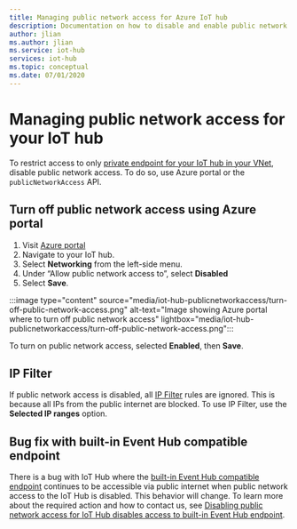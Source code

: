 ```yaml
---
title: Managing public network access for Azure IoT hub
description: Documentation on how to disable and enable public network access for IoT hub
author: jlian
ms.author: jlian
ms.service: iot-hub
services: iot-hub
ms.topic: conceptual
ms.date: 07/01/2020
---
```


# Managing public network access for your IoT hub

To restrict access to only [private endpoint for your IoT hub in your VNet](virtual-network-support.md), disable public network access. To do so, use Azure portal or the `publicNetworkAccess` API. 

## Turn off public network access using Azure portal

1. Visit [Azure portal](https://portal.azure.com)
2. Navigate to your IoT hub.
3. Select **Networking** from the left-side menu.
4. Under “Allow public network access to”, select **Disabled**
5. Select **Save**.

:::image type="content" source="media/iot-hub-publicnetworkaccess/turn-off-public-network-access.png" alt-text="Image showing Azure portal where to turn off public network access" lightbox="media/iot-hub-publicnetworkaccess/turn-off-public-network-access.png":::

To turn on public network access, selected **Enabled**, then **Save**.

## IP Filter 

If public network access is disabled, all [IP Filter](iot-hub-ip-filtering.md) rules are ignored. This is because all IPs from the public internet are blocked. To use IP Filter, use the **Selected IP ranges** option.

## Bug fix with built-in Event Hub compatible endpoint

There is a bug with IoT Hub where the [built-in Event Hub compatible endpoint](iot-hub-devguide-messages-read-builtin.md) continues to be accessible via public internet when public network access to the IoT Hub is disabled. This behavior will change. To learn more about the required action and how to contact us, see [Disabling public network access for IoT Hub disables access to built-in Event Hub endpoint](https://azure.microsoft.com/updates/iot-hub-public-network-access-bug-fix).